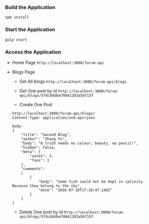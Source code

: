 ### Build the Application
`npm install`


### Start the Application
`gulp start`


### Access the Application

* Home Page
`http://localhost:3000/forum-api`

* Blogs Page
	* Get All blogs
	`http://localhost:3000/forum-api/blogs`
	
	* Get One post by id
	`http://localhost:3000/forum-api/blogs/578c8ddbe70841203a5b715f`
	
	* Create One Post
	```
	http://localhost:3000/forum-api/blogs/
	Content-Type: application/vnd.api+json
	```
	```
	body:
	{
        "title": "Second Blog",
        "author": "Zhang Yu",
        "body": "A truth needs no colour; beauty, no pencil!",
        "hidden": false,
        "meta": {
            "votes": 2,
            "favs": 1 
        },
        "comments":
        [ 
            {
                "body": "Some fish could not be kept in cptivity. Because they belong to the sky",
                "date": "2016-07-18T17:10:47.149Z"
            }
        ]
    }
	```
	
	* Delete One post by id
	`http://localhost:3000/forum-api/blogs/578c8ddbe70841203a5b715f`
